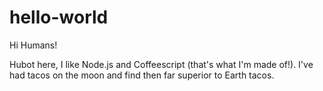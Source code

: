 # hello-world

 Hi Humans!

 Hubot here, I like Node.js and Coffeescript (that's what I'm made of!).
 I've had tacos on the moon and find then far superior to Earth tacos.
 
